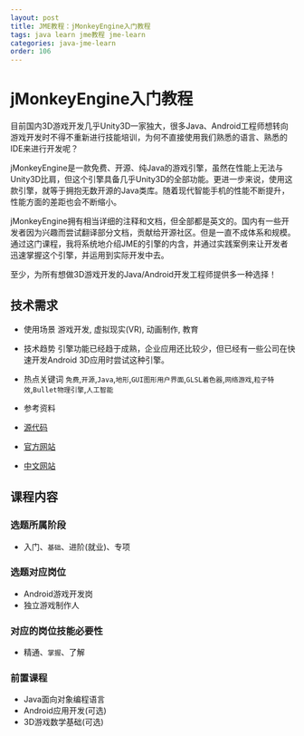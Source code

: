 ```yaml
---
layout: post
title: JME教程：jMonkeyEngine入门教程
tags: java learn jme教程 jme-learn
categories: java-jme-learn
order: 106
---
```

# jMonkeyEngine入门教程

目前国内3D游戏开发几乎Unity3D一家独大，很多Java、Android工程师想转向游戏开发时不得不重新进行技能培训，为何不直接使用我们熟悉的语言、熟悉的IDE来进行开发呢？

jMonkeyEngine是一款免费、开源、纯Java的游戏引擎，虽然在性能上无法与Unity3D比肩，但这个引擎具备几乎Unity3D的全部功能。更进一步来说，使用这款引擎，就等于拥抱无数开源的Java类库。随着现代智能手机的性能不断提升，性能方面的差距也会不断缩小。

jMonkeyEngine拥有相当详细的注释和文档，但全部都是英文的。国内有一些开发者因为兴趣而尝试翻译部分文档，贡献给开源社区。但是一直不成体系和规模。通过这门课程，我将系统地介绍JME的引擎的内含，并通过实践案例来让开发者迅速掌握这个引擎，并运用到实际开发中去。

至少，为所有想做3D游戏开发的Java/Android开发工程师提供多一种选择！

## 技术需求
* 使用场景
 游戏开发, 虚拟现实(VR), 动画制作, 教育

* 技术趋势
 引擎功能已经趋于成熟，企业应用还比较少，但已经有一些公司在快速开发Android 3D应用时尝试这种引擎。

* 热点关键词
 `免费`,`开源`,`Java`,`地形`,`GUI图形用户界面`,`GLSL着色器`,`网络游戏`,`粒子特效`,`Bullet物理引擎`,`人工智能`

* 参考资料

 * [源代码](https://github.com/jMonkeyEngine/jmonkeyengine)
 * [官方网站](https://jmonkeyengine.org)
 * [中文网站](http://www.jmecn.net)

## 课程内容

### 选题所属阶段
 * 入门、`基础`、进阶(就业)、专项
### 选题对应岗位
 * Android游戏开发岗
 * 独立游戏制作人
### 对应的岗位技能必要性
 * 精通、`掌握`、了解
### 前置课程
 * Java面向对象编程语言
 * Android应用开发(可选)
 * 3D游戏数学基础(可选)